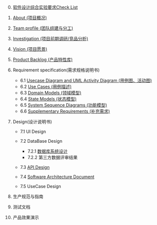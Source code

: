 0. [软件设计综合实验要求Check List]()
1. [About (项目概况)](/About.md/)
2. [Team profile (团队组建与分工)](/TeamProfile.md)
3. [Investigation (项目前期调研/竞品分析)](/Investigation.md)
4. [Vision (项目愿景)](/Vision.md/)
5. [Product Backlog (产品特性库)](/ProductBacklog.md)
6. Requirement specification(需求规格说明书)
    + 6.1 [Usecase Diagram and UML Activity Diagram (用例图、活动图)](/Requirement_specification/Usecase_Diagram_and_UML_Activity_Diagram.md/)
    + 6.2 [Use Cases (用例描述)](/Requirement_specification/UseCases.md/)
    + 6.3 [Domain Models (领域模型)](/Requirement_specification/DomainModel.md)
    + 6.4 [State Models (状态模型)](/Requirement_specification/StatusModel.md)
    + 6.5 [System Sequence Diagrams (功能模型)](/Requirement_specification/System_Sequence_Diagrams.md/)
    + 6.6 [Supplementary Requirements (补充需求)](/Requirement_specification/Supplementary_Requirements.md)

7. Design(设计说明书)
	+ 7.1 UI Design
	+ 7.2 DataBase Design
		- 7.2.1 [数据库系统设计](https://github.com/earn-me-some-money/Documents/blob/master/Dashboard-%E5%90%8E%E7%AB%AF%E6%96%87%E6%A1%A3/7.2-%E6%95%B0%E6%8D%AE%E5%BA%93%E8%AE%BE%E8%AE%A1.md)
		- 7.2.2 第三方数据评审结果
    + 7.3 [API Design](https://github.com/earn-me-some-money/Documents/blob/master/Dashboard-%E5%90%8E%E7%AB%AF%E6%96%87%E6%A1%A3/7.3-API%E8%AE%BE%E8%AE%A1%E8%AF%B4%E6%98%8E%E4%B9%A6.md)
    + 7.4 [Software Architecture Document](https://github.com/earn-me-some-money/Documents/blob/master/Dashboard-%E5%90%8E%E7%AB%AF%E6%96%87%E6%A1%A3/7.4-%E6%9E%B6%E6%9E%84%E8%AE%BE%E8%AE%A1%E6%96%87%E6%A1%A3.md)

    + 7.5 UseCase Design

8. 生产规范与指南


9. 测试文档


10. 产品效果演示